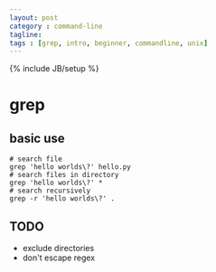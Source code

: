 ```yaml
---
layout: post
category : command-line
tagline:
tags : [grep, intro, beginner, commandline, unix]
---
```

{% include JB/setup %}

# grep

## basic use
```
# search file
grep 'hello worlds\?' hello.py
# search files in directory
grep 'hello worlds\?' *
# search recursively
grep -r 'hello worlds\?' .
```


## TODO
+ exclude directories
+ don't escape regex
